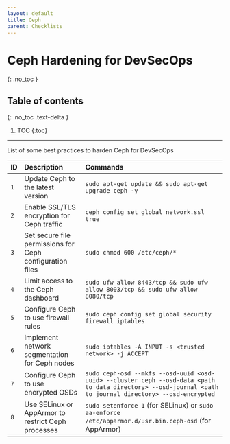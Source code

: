 ```yaml
---
layout: default
title: Ceph
parent: Checklists
---
```


# Ceph Hardening for DevSecOps
{: .no_toc }

## Table of contents
{: .no_toc .text-delta }

1. TOC
{:toc}

---

<span class="d-inline-block p-2 mr-1 v-align-middle bg-green-000"></span>List of some best practices to harden Ceph for DevSecOps


| ID    | Description   | Commands   | 
|:---------------|:---------------------|:---------------------|
| `1` | Update Ceph to the latest version	 | `sudo apt-get update && sudo apt-get upgrade ceph -y` |
| `2` | Enable SSL/TLS encryption for Ceph traffic | `ceph config set global network.ssl true` |
| `3` | Set secure file permissions for Ceph configuration files | `sudo chmod 600 /etc/ceph/*` |
| `4` | Limit access to the Ceph dashboard | `sudo ufw allow 8443/tcp && sudo ufw allow 8003/tcp && sudo ufw allow 8080/tcp` |
| `5` | Configure Ceph to use firewall rules | `sudo ceph config set global security firewall iptables` |
| `6` | Implement network segmentation for Ceph nodes | `sudo iptables -A INPUT -s <trusted network> -j ACCEPT` |
| `7` | Configure Ceph to use encrypted OSDs | `sudo ceph-osd --mkfs --osd-uuid <osd-uuid> --cluster ceph --osd-data <path to data directory> --osd-journal <path to journal directory> --osd-encrypted` |
| `8` | Use SELinux or AppArmor to restrict Ceph processes | `sudo setenforce 1` (for SELinux) or `sudo aa-enforce /etc/apparmor.d/usr.bin.ceph-osd` (for AppArmor) |